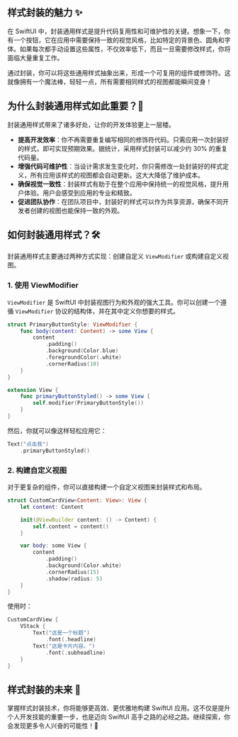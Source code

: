 ﻿## 样式封装的魅力 ✨

在 SwiftUI 中，封装通用样式是提升代码复用性和可维护性的关键。想象一下，你有一个按钮，它在应用中需要保持一致的视觉风格，比如特定的背景色、圆角和字体。如果每次都手动设置这些属性，不仅效率低下，而且一旦需要修改样式，你将面临大量重复工作。

通过封装，你可以将这些通用样式抽象出来，形成一个可复用的组件或修饰符。这就像拥有一个魔法棒，轻轻一点，所有需要相同样式的视图都能瞬间变身！

## 为什么封装通用样式如此重要？🚀

封装通用样式带来了诸多好处，让你的开发体验更上一层楼。

*   **提高开发效率**：你不再需要重复编写相同的修饰符代码。只需应用一次封装好的样式，即可实现预期效果。据统计，采用样式封装可以减少约 30% 的重复代码量。
*   **增强代码可维护性**：当设计需求发生变化时，你只需修改一处封装好的样式定义，所有应用该样式的视图都会自动更新。这大大降低了维护成本。
*   **确保视觉一致性**：封装样式有助于在整个应用中保持统一的视觉风格，提升用户体验。用户会感受到应用的专业和精致。
*   **促进团队协作**：在团队项目中，封装好的样式可以作为共享资源，确保不同开发者创建的视图也能保持一致的外观。

## 如何封装通用样式？🛠️

封装通用样式主要通过两种方式实现：创建自定义 `ViewModifier` 或构建自定义视图。

### 1. 使用 ViewModifier

`ViewModifier` 是 SwiftUI 中封装视图行为和外观的强大工具。你可以创建一个遵循 `ViewModifier` 协议的结构体，并在其中定义你想要的样式。

```swift
struct PrimaryButtonStyle: ViewModifier {
    func body(content: Content) -> some View {
        content
            .padding()
            .background(Color.blue)
            .foregroundColor(.white)
            .cornerRadius(10)
    }
}

extension View {
    func primaryButtonStyled() -> some View {
        self.modifier(PrimaryButtonStyle())
    }
}
```

然后，你就可以像这样轻松应用它：

```swift
Text("点击我")
    .primaryButtonStyled()
```

### 2. 构建自定义视图

对于更复杂的组件，你可以直接构建一个自定义视图来封装样式和布局。

```swift
struct CustomCardView<Content: View>: View {
    let content: Content

    init(@ViewBuilder content: () -> Content) {
        self.content = content()
    }

    var body: some View {
        content
            .padding()
            .background(Color.white)
            .cornerRadius(15)
            .shadow(radius: 5)
    }
}
```

使用时：

```swift
CustomCardView {
    VStack {
        Text("这是一个标题")
            .font(.headline)
        Text("这是卡片内容。")
            .font(.subheadline)
    }
}
```

## 样式封装的未来 🌟

掌握样式封装技术，你将能够更高效、更优雅地构建 SwiftUI 应用。这不仅是提升个人开发技能的重要一步，也是迈向 SwiftUI 高手之路的必经之路。继续探索，你会发现更多令人兴奋的可能性！🚀



